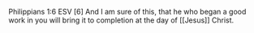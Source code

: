 Philippians 1:6 ESV
[6] And I am sure of this, that he who began a good work in you will bring it to completion at the day of [[Jesus]] Christ. 